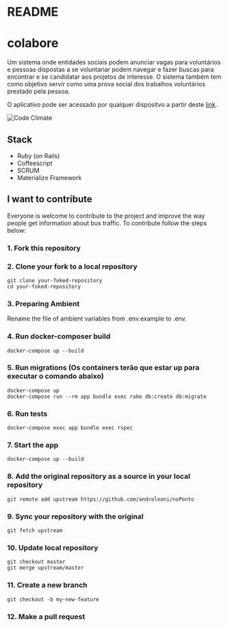 # README

# colabore

Um sistema onde entidades sociais podem anunciar vagas para voluntários e pessoas dispostas a se voluntariar podem navegar e fazer buscas para encontrar e se candidatar aos projetos de interesse. O sistema também tem como objetivo servir como uma prova social dos trabalhos voluntários prestado pela pessoa.

O aplicativo pode ser acessado por qualquer dispositvo a partir deste <a href="https://www.colabore.org.br">link</a>. 

![Code Climate](https://app.codeship.com/projects/03400d50-2c03-0135-d4a4-7229e0f954fc/status?branch=master)

## Stack

- Ruby (on Rails)
- Coffeescript
- SCRUM
- Materialize Framework


## I want to contribute

Everyone is welcome to contribute to the project and improve the way people get information about bus traffic.
To contribute follow the steps below:

### 1. Fork this repository
### 2. Clone your fork to a local repository
```
git clone your-foked-repository
cd your-foked-repository
```

### 3. Preparing Ambient

Rename the file of ambient variables from .env.example to .env.

### 4. Run docker-composer build
```
docker-compose up --build
```

### 5. Run migrations (Os containers terão que estar up para executar o comando abaixo)
```
docker-compose up
docker-compose run --rm app bundle exec rake db:create db:migrate
```
### 6. Run tests
```
docker-compose exec app bundle exec rspec
```
### 7. Start the app
```
docker-compose up --build
```
### 8. Add the original repository as a source in your local repository
```
git remote add upstream https://github.com/andreleoni/noPonto
```
### 9. Sync your repository with the original
```
git fetch upstream
```
### 10. Update local repository
```
git checkout master
git merge upstream/master
```
### 11. Create a new branch
```
git checkout -b my-new-feature
```
### 12. Make a pull request
